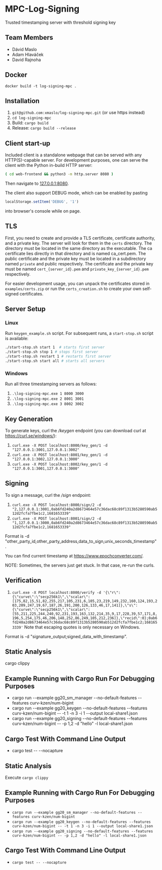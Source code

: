 # MPC-Log-Signing
Trusted timestamping server with threshold signing key

## Team Members
- Dávid Maslo
- Adam Hlaváček
- David Rajnoha

## Docker
```docker
docker build -t log-signing-mpc .
```

## Installation
1. `git@github.com:xmaslo/log-signing-mpc.git` (or use https instead)
2. `cd log-signing-mpc`
3. Build: `cargo build`
4. Release: `cargo build --release`

## Client start-up

Included client is a standalone webpage that can be served with any HTTP(S)-capable server.
For development purposes, one can serve the client with the Python in-build HTTP server:

```bash
( cd web-frontend && python3 -m http.server 8080 )
```

Then navigate to [127.0.0.1:8080](http://127.0.0.1:8080).

The client also support DEBUG mode, which can be enabled by pasting

```js
localStorage.setItem('DEBUG', '1')
```

into browser's console while on page.

## TLS

First, you need to create and provide a TLS certificate, certificate authority, and a private key.
The server will look for them in the `certs` directory. The directory must be located in the same directory as the executable.
The ca certificate lies directly in that directory and is named ca_cert.pem.
The public certificate and the private key must be located in a subdirectory named `private` and public respectively.
The certificate and the private key must be named `cert_{server_id}.pem` and `private_key_{server_id}.pem` respectively.

For easier development usage, you can unpack the certificates stored in `examples/certs.zip` or run the `certs_creation.sh` to
create your own self-signed certificates.

## Server Setup

### Linux
Run `keygen_example.sh` script. For subsequent runs, a `start-stop.sh` script is available:
```bash
./start-stop.sh start 1  # starts first server
./start-stop.sh stop 1 # stops first server
./start-stop.sh restart 1 # restarts first server
./start-stop.sh start all # starts all servers
```

### Windows
Run all three timestamping servers as follows:

1. `.\log-signing-mpc.exe 1 8000 3000`
2. `.\log-signing-mpc.exe 2 8001 3001`
3. `.\log-signing-mpc.exe 3 8002 3002`

## Key Generation

To generate keys, curl the */keygen* endpoint (you can download curl at https://curl.se/windows/):
1. `curl.exe -X POST localhost:8000/key_gen/1 -d "127.0.0.1:3001,127.0.0.1:3002"`
2. `curl.exe -X POST localhost:8001/key_gen/1 -d "127.0.0.1:3002,127.0.0.1:3000"`
3. `curl.exe -X POST localhost:8002/key_gen/1 -d "127.0.0.1:3001,127.0.0.1:3000"`

## Signing
To sign a message, curl the  */sign* endpoint:
1. `curl.exe -X POST localhost:8000/sign/2 -d "2,127.0.0.1:3001,0ab6fd240a2d8673464e57c36dac68c89f1313b5280590ab512d2fcfa7fbe1c2,1681653339"`
2. `curl.exe -X POST localhost:8001/sign/2 -d "1,127.0.0.1:3000,0ab6fd240a2d8673464e57c36dac68c89f1313b5280590ab512d2fcfa7fbe1c2,1681653339"`

Format is -d "other_party_id,other_party_address,data_to_sign,unix_seconds_timestamp".

You can find current timestamp at https://www.epochconverter.com/.

NOTE: Sometimes, the servers just get stuck. In that case, re-run the curls.

## Verification
1. `curl.exe -X POST localhost:8000/verify -d '{\"r\":{\"curve\":\"secp256k1\",\"scalar\":[175,82,15,51,82,255,217,105,231,6,105,23,219,149,232,160,124,193,203,209,247,19,67,187,26,191,200,126,133,46,17,141]},\"s\":{\"curve\":\"secp256k1\",\"scalar\":[55,211,225,244,240,92,231,193,163,132,214,35,9,17,228,39,57,171,8,196,5,254,175,46,206,148,252,86,249,105,212,236]},\"recid\":0};0ab6fd240a2d8673464e57c36dac68c89f1313b5280590ab512d2fcfa7fbe1c2;1681653339'`
Note that escaping quotes is only necessary on Windows.
   
Format is -d "signature_output;signed_data_with_timestamp".

## Static Analysis
cargo clippy

## Example Running with Cargo Run For Debugging Purposes
- cargo run --example gg20_sm_manager --no-default-features --features curv-kzen/num-bigint
- cargo run --example gg20_keygen --no-default-features --features curv-kzen/num-bigint -- -t 1 -n 3 -i 1 --output local-share1.json
- cargo run --example gg20_signing --no-default-features --features curv-kzen/num-bigint -- -p 1,2 -d "hello" -l local-share1.json

## Cargo Test With Command Line Output
- cargo test -- --nocapture

## Static Analysis

Execute `cargo clippy`

## Example Running with Cargo Run For Debugging Purposes
- `cargo run --example gg20_sm_manager --no-default-features --features curv-kzen/num-bigint`
- `cargo run --example gg20_keygen --no-default-features --features curv-kzen/num-bigint -- -t 1 -n 3 -i 1 --output local-share1.json`
- `cargo run --example gg20_signing --no-default-features --features curv-kzen/num-bigint -- -p 1,2 -d "hello" -l local-share1.json`

## Cargo Test With Command Line Output
- `cargo test -- --nocapture`
